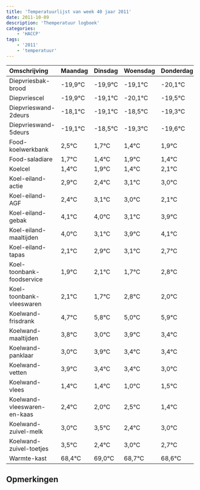 ```yaml
---
title: 'Temperatuurlijst van week 40 jaar 2011'
date: 2011-10-09
description: 'Themperatuur logboek'
categories:
    - 'HACCP'
tags:
    - '2011'
    - 'temperatuur'
---
```

|Omschrijving|Maandag|Dinsdag|Woensdag|Donderdag|Vrijdag|Zaterdag|Zondag|
|:---|:---|:---|:---|:---|:---|:---|:---|
|Diepvriesbak-brood|-19,9°C|-19,9°C|-19,1°C|-20,1°C|-19,5°C|-20,3°C|-20,6°C|
|Diepvriescel|-19,9°C|-19,1°C|-20,1°C|-19,5°C|-20,3°C|-20,6°C|-20,1°C|
|Diepvrieswand-2deurs|-18,1°C|-19,1°C|-18,5°C|-19,3°C|-19,6°C|-19,1°C|-19,6°C|
|Diepvrieswand-5deurs|-19,1°C|-18,5°C|-19,3°C|-19,6°C|-19,1°C|-19,6°C|-18,9°C|
|Food-koelwerkbank|2,5°C|1,7°C|1,4°C|1,9°C|1,4°C|2,1°C|2,0°C|
|Food-saladiare|1,7°C|1,4°C|1,9°C|1,4°C|2,1°C|2,0°C|1,1°C|
|Koelcel|1,4°C|1,9°C|1,4°C|2,1°C|2,0°C|1,1°C|1,9°C|
|Koel-eiland-actie|2,9°C|2,4°C|3,1°C|3,0°C|2,1°C|2,9°C|3,1°C|
|Koel-eiland-AGF|2,4°C|3,1°C|3,0°C|2,1°C|2,9°C|3,1°C|2,7°C|
|Koel-eiland-gebak|4,1°C|4,0°C|3,1°C|3,9°C|4,1°C|3,7°C|4,8°C|
|Koel-eiland-maaltijden|4,0°C|3,1°C|3,9°C|4,1°C|3,7°C|4,8°C|4,0°C|
|Koel-eiland-tapas|2,1°C|2,9°C|3,1°C|2,7°C|3,8°C|3,0°C|3,9°C|
|Koel-toonbank-foodservice|1,9°C|2,1°C|1,7°C|2,8°C|2,0°C|2,9°C|2,4°C|
|Koel-toonbank-vleeswaren|2,1°C|1,7°C|2,8°C|2,0°C|2,9°C|2,4°C|2,4°C|
|Koelwand-frisdrank|4,7°C|5,8°C|5,0°C|5,9°C|5,4°C|5,4°C|5,0°C|
|Koelwand-maaltijden|3,8°C|3,0°C|3,9°C|3,4°C|3,4°C|3,0°C|3,5°C|
|Koelwand-panklaar|3,0°C|3,9°C|3,4°C|3,4°C|3,0°C|3,5°C|2,4°C|
|Koelwand-vetten|3,9°C|3,4°C|3,4°C|3,0°C|3,5°C|2,4°C|3,0°C|
|Koelwand-vlees|1,4°C|1,4°C|1,0°C|1,5°C|0,4°C|1,0°C|0,7°C|
|Koelwand-vleeswaren-en-kaas|2,4°C|2,0°C|2,5°C|1,4°C|2,0°C|1,7°C|1,6°C|
|Koelwand-zuivel-melk|3,0°C|3,5°C|2,4°C|3,0°C|2,7°C|2,6°C|3,9°C|
|Koelwand-zuivel-toetjes|3,5°C|2,4°C|3,0°C|2,7°C|2,6°C|3,9°C|2,9°C|
|Warmte-kast|68,4°C|69,0°C|68,7°C|68,6°C|69,9°C|68,9°C|69,8°C|

## Opmerkingen


